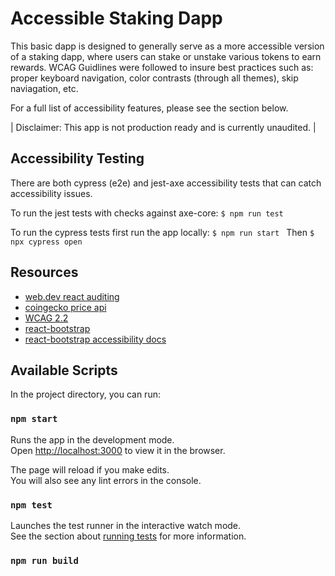 # Accessible Staking Dapp

This basic dapp is designed to generally serve as a more accessible version of a staking dapp, where users can stake or unstake various tokens to earn rewards. WCAG Guidlines were followed to insure best practices such as: proper keyboard navigation, color contrasts (through all themes), skip naviagation, etc.

For a full list of accessibility features, please see the section below.

| Disclaimer: This app is not production ready and is currently unaudited. |

## Accessibility Testing 

There are both cypress (e2e) and jest-axe accessibility tests that can catch accessibility issues. 

To run the jest tests with checks against axe-core:
```$ npm run test ```

To run the cypress tests first run the app locally:
```$ npm run start ```
Then 
```$ npx cypress open ```

## Resources 
- [web.dev react auditing](https://web.dev/articles/accessibility-auditing-react)
- [coingecko price api](https://www.coingecko.com/api/documentation)
- [WCAG 2.2](https://www.w3.org/TR/WCAG22/)
- [react-bootstrap](https://react-bootstrap.netlify.app/)
- [react-bootstrap accessibility docs]()

## Available Scripts

In the project directory, you can run:

### `npm start`

Runs the app in the development mode.\
Open [http://localhost:3000](http://localhost:3000) to view it in the browser.

The page will reload if you make edits.\
You will also see any lint errors in the console.

### `npm test`

Launches the test runner in the interactive watch mode.\
See the section about [running tests](https://facebook.github.io/create-react-app/docs/running-tests) for more information.

### `npm run build`

